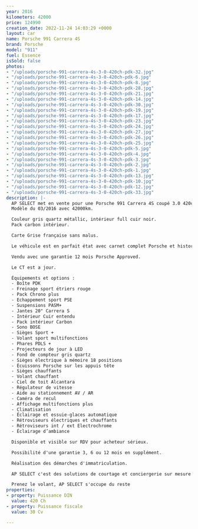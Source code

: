 ```yaml
---
year: 2016
kilometers: 42000
price: 124990
creation_date: 2022-11-24 14:03:29 +0000
layout: car
name: Porsche 991 Carrera 4S
brand: Porsche
model: "911"
fuel: Essence
isSold: false
photos:
- "/uploads/porsche-991-carrera-4s-3-0-420ch-pdk-32.jpg"
- "/uploads/porsche-991-carrera-4s-3-0-420ch-pdk-6.jpg"
- "/uploads/porsche-991-carrera-4s-3-0-420ch-pdk-8.jpg"
- "/uploads/porsche-991-carrera-4s-3-0-420ch-pdk-28.jpg"
- "/uploads/porsche-991-carrera-4s-3-0-420ch-pdk-21.jpg"
- "/uploads/porsche-991-carrera-4s-3-0-420ch-pdk-14.jpg"
- "/uploads/porsche-991-carrera-4s-3-0-420ch-pdk-30.jpg"
- "/uploads/porsche-991-carrera-4s-3-0-420ch-pdk-19.jpg"
- "/uploads/porsche-991-carrera-4s-3-0-420ch-pdk-17.jpg"
- "/uploads/porsche-991-carrera-4s-3-0-420ch-pdk-23.jpg"
- "/uploads/porsche-991-carrera-4s-3-0-420ch-pdk-24.jpg"
- "/uploads/porsche-991-carrera-4s-3-0-420ch-pdk-27.jpg"
- "/uploads/porsche-991-carrera-4s-3-0-420ch-pdk-26.jpg"
- "/uploads/porsche-991-carrera-4s-3-0-420ch-pdk-25.jpg"
- "/uploads/porsche-991-carrera-4s-3-0-420ch-pdk-5.jpg"
- "/uploads/porsche-991-carrera-4s-3-0-420ch-pdk-4.jpg"
- "/uploads/porsche-991-carrera-4s-3-0-420ch-pdk-3.jpg"
- "/uploads/porsche-991-carrera-4s-3-0-420ch-pdk-2.jpg"
- "/uploads/porsche-991-carrera-4s-3-0-420ch-pdk-1.jpg"
- "/uploads/porsche-991-carrera-4s-3-0-420ch-pdk-13.jpg"
- "/uploads/porsche-991-carrera-4s-3-0-420ch-pdk-10.jpg"
- "/uploads/porsche-991-carrera-4s-3-0-420ch-pdk-12.jpg"
- "/uploads/porsche-991-carrera-4s-3-0-420ch-pdk-33.jpg"
description: |-
  AP SELECT met en vente pour une Porsche 991 Carrera 4S coupé 3.0 420ch PDK phase 2.
  Modèle du 03/2016 avec 42000km.

  Couleur gris quartz métallic, intérieur full cuir noir.
  Pack carbon intérieur.

  Carte Grise française sans malus.

  Le véhicule est en parfait état avec carnet complet Porsche et historique suivi.

  Vendu avec une garantie 12 mois Porsche Approved.

  Le CT est a jour.

  Équipements et options :
  - Boîte PDK
  - Freinage sport étriers rouge
  - Pack Chrono plus
  - Echappement sport PSE
  - Suspensions PASM+
  - Jantes 20" Carrera S
  - Intérieur Cuir entendu
  - Pack intérieur Carbon
  - Sono BOSE
  - Sièges Sport +
  - Volant sport multifonctions
  - Phares PDLS +
  - Projecteurs de jour à LED
  - Fond de compteur gris quartz
  - Sièges électrique à mémoire 18 positions
  - Écuissons Porsche sur les appuis tête
  - Sièges chauffants
  - Volant chauffant
  - Ciel de toit Alcantara
  - Régulateur de vitesse
  - Aide au stationnement AV / AR
  - Caméra de recul
  - Affichage multifonctions plus
  - Climatisation
  - Éclairage et essuie-glaces automatique
  - Rétroviseurs électriques et chauffants
  - Rétroviseurs int / ext Electrochrome
  - Éclairage d’ambiance

  Disponible et visible sur RDV pour acheteur sérieux.

  Possibilité d'une garantie 3, 6 ou 12 mois en supplément.

  Réalisation des démarches d'immatriculation.

  AP SELECT c'est des solutions de courtage et conciergerie sur mesure pour profiter librement de sa passion et de son patrimoine.

  Prenez le volant, AP SELECT s'occupe du reste
properties:
- property: Puissance DIN
  value: 420 Ch
- property: Puissance fiscale
  value: 30 Cv

---
```

